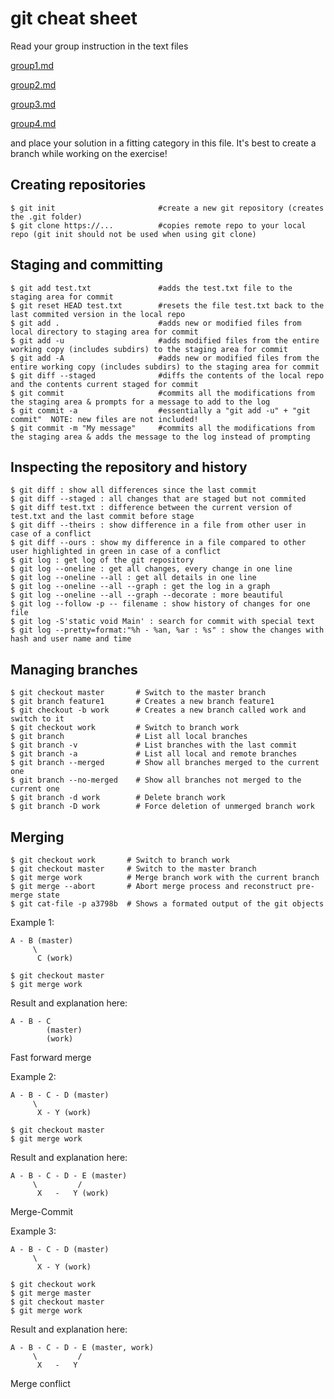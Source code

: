# git cheat sheet

Read your group instruction in the text files 

[group1.md](group1.md)

[group2.md](group2.md)

[group3.md](group3.md)

[group4.md](group4.md)

and place your solution in a fitting category in this file. It's best to create a branch while working on the exercise!

## Creating repositories

    $ git init                       #create a new git repository (creates the .git folder)
    $ git clone https://...          #copies remote repo to your local repo (git init should not be used when using git clone)

## Staging and committing

    $ git add test.txt               #adds the test.txt file to the staging area for commit
    $ git reset HEAD test.txt        #resets the file test.txt back to the last commited version in the local repo
    $ git add .                      #adds new or modified files from local directory to staging area for commit
    $ git add -u                     #adds modified files from the entire working copy (includes subdirs) to the staging area for commit
    $ git add -A                     #adds new or modified files from the entire working copy (includes subdirs) to the staging area for commit
    $ git diff --staged              #diffs the contents of the local repo and the contents current staged for commit
    $ git commit                     #commits all the modifications from the staging area & prompts for a message to add to the log
    $ git commit -a                  #essentially a "git add -u" + "git commit"  NOTE: new files are not included!
    $ git commit -m "My message"     #commits all the modifications from the staging area & adds the message to the log instead of prompting
 
## Inspecting the repository and history

    $ git diff : show all differences since the last commit
    $ git diff --staged : all changes that are staged but not commited
    $ git diff test.txt : difference between the current version of test.txt and the last commit before stage
    $ git diff --theirs : show difference in a file from other user in case of a conflict
    $ git diff --ours : show my difference in a file compared to other user highlighted in green in case of a conflict
    $ git log : get log of the git repository
    $ git log --oneline : get all changes, every change in one line
    $ git log --oneline --all : get all details in one line
    $ git log --oneline --all --graph : get the log in a graph
    $ git log --oneline --all --graph --decorate : more beautiful
    $ git log --follow -p -- filename : show history of changes for one file
    $ git log -S'static void Main' : search for commit with special text
    $ git log --pretty=format:"%h - %an, %ar : %s" : show the changes with hash and user name and time

## Managing branches

    $ git checkout master       # Switch to the master branch
    $ git branch feature1       # Creates a new branch feature1
    $ git checkout -b work      # Creates a new branch called work and switch to it 
    $ git checkout work         # Switch to branch work
    $ git branch                # List all local branches
    $ git branch -v             # List branches with the last commit
    $ git branch -a             # List all local and remote branches
    $ git branch --merged       # Show all branches merged to the current one
    $ git branch --no-merged    # Show all branches not merged to the current one
    $ git branch -d work        # Delete branch work
    $ git branch -D work        # Force deletion of unmerged branch work

## Merging

    $ git checkout work       # Switch to branch work
    $ git checkout master     # Switch to the master branch
    $ git merge work          # Merge branch work with the current branch
    $ git merge --abort       # Abort merge process and reconstruct pre-merge state
    $ git cat-file -p a3798b  # Shows a formated output of the git objects


Example 1:

    A - B (master)
         \
          C (work)
    
    $ git checkout master
    $ git merge work

Result and explanation here:

    
    
    A - B - C
            (master)
            (work)
      
Fast forward merge

Example 2:

    A - B - C - D (master)
         \
          X - Y (work)
    
    $ git checkout master
    $ git merge work

Result and explanation here:


    A - B - C - D - E (master)
         \         / 
          X   -   Y (work)

Merge-Commit



Example 3:

    A - B - C - D (master)
         \
          X - Y (work)
    
    $ git checkout work
    $ git merge master
    $ git checkout master
    $ git merge work

Result and explanation here:

    A - B - C - D - E (master, work)
         \         /
	      X   -   Y

Merge conflict

